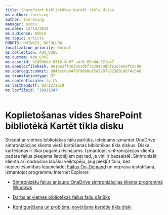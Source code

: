 ```yaml
---
title: SharePoint bibliotēkas Kartēt tīkla disku
ms.author: toresing
author: tomresing
manager: scotv
ms.date: 12/10/2018
ms.audience: Admin
ms.topic: article
ROBOTS: NOINDEX, NOFOLLOW
localization_priority: Normal
ms.collection: Adm_O365
ms.custom: Adm_O365
ms.assetid: b249dddd-87fb-4e07-a4f8-05a0dc521a47
ms.openlocfilehash: 0e10e2ff3e30b3dbf73294c0d5f6165a60fc9cde
ms.sourcegitcommit: dd43cc0a9470f98b8ef2a3787c823801d674c666
ms.translationtype: MT
ms.contentlocale: lv-LV
ms.lasthandoff: 02/12/2019
ms.locfileid: "29911347"
---
```

# <a name="map-a-sharepoint-library-to-a-network-drive"></a>Koplietošanas vides SharePoint bibliotēkā Kartēt tīkla disku

Strādāt ar vietnes bibliotēkas failu pārlūks, ieteicams izmantot OneDrive sinhronizācijas klienta vietā kartēšanas bibliotēkas tīkla diskus. Diska kartēšanas ir tikai pagaidu risinājums. Izmantojot sinhronizācijas klienta padara failus pieejama lietotājiem pat tad, ja viņi ir bezsaistē. Sinhronizēt klienta arī nodrošina labāku veiktspēju, ļauj piekļūt failu, bez nepieciešamības lejupielādēt [Failus On-Demand](https://support.office.com/article/Learn-about-OneDrive-Files-On-Demand-0E6860D3-D9F3-4971-B321-7092438FB38E) un neprasa iestatīšana, izmantojot programmu Internet Explorer. 
  
- [Sinhronizētu failus ar jauno OneDrive sinhronizācijas klienta programmā Windows](https://go.microsoft.com/fwlink/?linkid=866427)
    
- [Darbs ar vietnes bibliotēkas failus failu pārlūks](https://go.microsoft.com/fwlink/?linkid=866291)
    
- [Konfigurēšana un problēmu novēršana kartētie tīkla diski](https://support.microsoft.com/kb/2616712)
    

